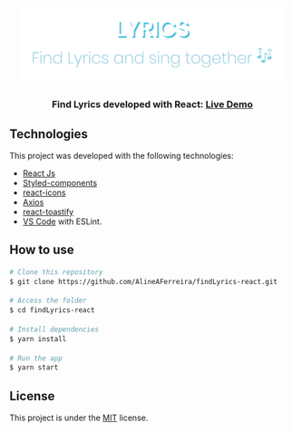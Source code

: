 <h1 align="center">
    <img alt="Find Lyrics" src=".github/findLyrics.png">
</h1>

<h3 align="center">
  Find Lyrics developed with React: <a href="https://alineaferreira.github.io/findLyrics-react/" target="_blank">Live Demo</a>
</h3>


## Technologies

This project was developed with the following technologies:

-  [React Js](https://reactjs.org/)
-  [Styled-components](https://www.styled-components.com/)
-  [react-icons](https://react-icons.github.io/react-icons/)
-  [Axios](https://github.com/axios/axios)
-  [react-toastify](https://fkhadra.github.io/react-toastify/introduction/)
-  [VS Code](https://code.visualstudio.com/) with ESLint.


## How to use


```bash
# Clone this repository
$ git clone https://github.com/AlineAFerreira/findLyrics-react.git

# Access the folder
$ cd findLyrics-react

# Install dependencies
$ yarn install

# Run the app
$ yarn start

```



## License
This project is under the [MIT](https://choosealicense.com/licenses/mit/) license.

